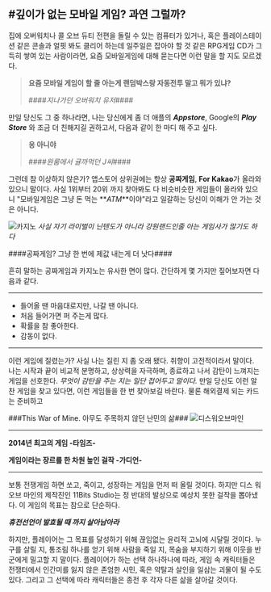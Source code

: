 #깊이가 없는 모바일 게임? 과연 그럴까?
----

집에 오버워치나 콜 오브 듀티 전편을 돌릴 수 있는 컴퓨터가 있거나, 혹은 플레이스테이션 같은 콘솔과 얼핏 봐도 클리어 하는데 일주일은 잡아야 할 것 같은 RPG게임 CD가 그득히 쌓여 있는 사람이라면, 요즘 모바일게임에 대해 묻는다면 이런 말을 할 지도 모르겠다.

>**요즘 모바일 게임이 할 줄 아는게 랜덤박스랑 자동전투 말고 뭐가 있냐?**
>
>####*지나가던 오버워치 유저*####

만일 당신도 그 중 하나라면, 나는 당신에게 좀 더 애플의 **_Appstore_**, Google의 **_Play Store_** 와 조금 더 친해지길 권하고서, 다음과 같이 한 마디 해 주고 싶다.

>**응 아니야**
>
>####*원룸에서 귤까먹던 J씨*####

그런데 참 이상하지 않은가? 앱스토어 상위권에는 항상 **공짜게임**, **For Kakao**가 올라와 있으니 말이다. 사실 1위부터 20위 까지 찾아봐도 다 비슷비슷한 게임들이 올라와 있으니 "모바일게임은 그냥 돈 먹는 **_ATM_**이야"라고 일갈하는 당신이 이해가 안 가는 것은 아니다. 



![카지노](https://www.casino.org/blog/wp-content/uploads/casino-scene.jpg)
_사실 자기 라이벌이 닌텐도가 아니라 강원랜드인줄 아는 게임사가 많기도 하다_

####공짜게임? 그냥 한 번에 제값 내는게 더 낫다####

흔히 말하는 공짜게임과 카지노는 유사한 면이 많다. 간단하게 몇 가지만 짚어보자면 다음과 같다.

----

- 들어올 땐 마음대로지만, 나갈 땐 아니다. 
- 처음 들어가면 퍼 주는게 많다. 
- 확률을 참 좋아한다. 
- 감동이 없다.

----

이런 게임에 질렸는가? 사실 나는 질린 지 좀 오래 됐다. 취향이 고전적이라서 말이다. 나는 시작과 끝이 비교적 분명하고, 상상력을 자극하며, 종료하고 나서 감탄이 느껴지는 게임을 선호한다. _무엇이 감탄을 주는 지는 일단 접어두고 말이다._
만일 당신도 이런 알찬 게임을 찾고 있다면, 이런 게임들을 한 번 찾아보길 바란다. 물론 해외결제 되는 카드는 준비하고

###This War of Mine. 아무도 주목하지 않던 난민의 삶###
![디스워오브마인](https://gamesrepublic.com/Uploads/products/148/1_productphotomain_opening.jpg)

----
**2014년 최고의 게임 -타임즈-**

**게임이라는 장르를 한 차원 높인 걸작 -가디언-**

----

보통 전쟁게임 하면 쏘고, 죽이고, 성장하는 게임을 먼저 떠 올릴 것이다. 하지만 디스 워 오브 마인의 제작진인 11Bits Studio는 정 반대의 발상으로 예상치 못한 걸작을 뽑아냈다. 
이 게임의 목표는 참으로 단순하다.

_**휴전선언이 발효될 때 까지 살아남아라**_

하지만, 플레이어는 그 목표를 달성하기 위해 끊임없는 윤리적 고뇌에 시달릴 것이다. 누구를 살릴 지, 통조림 하나를 얻기 위해 사람을 죽일 지, 목숨을 부지하기 위해 이웃을 반군에게 밀고할 지 말이다.
플레이어가 하는 선택 하나하나에 따라, 게임 속 캐릭터들은 전쟁터에서 인간미를 잃지 않은 존엄한 시민, 혹은 약탈과 살인을 일삼는 괴물이 될 수도 있다. 그리고 그 선택에 따라 캐릭터들은 종전 후 각자 다른 삶을 살아갈 것이다.
